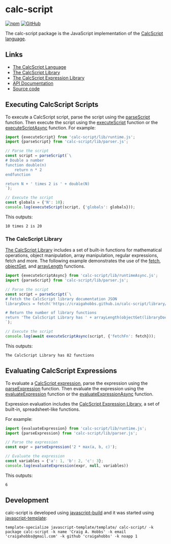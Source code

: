 # calc-script

[![npm](https://img.shields.io/npm/v/calc-script)](https://www.npmjs.com/package/calc-script)
[![GitHub](https://img.shields.io/github/license/craigahobbs/calc-script)](https://github.com/craigahobbs/calc-script/blob/main/LICENSE)

The calc-script package is the JavaScript implementation of the
[CalcScript language](https://craigahobbs.github.io/calc-script/language/).


## Links

- [The CalcScript Language](https://craigahobbs.github.io/calc-script/language/)
- [The CalcScript Library](https://craigahobbs.github.io/calc-script/library/)
- [The CalcScript Expression Library](https://craigahobbs.github.io/calc-script/library/expression.html)
- [API Documentation](https://craigahobbs.github.io/calc-script/)
- [Source code](https://github.com/craigahobbs/calc-script)


## Executing CalcScript Scripts

To execute a CalcScript script, parse the script using the
[parseScript](https://craigahobbs.github.io/calc-script/module-lib_parser.html#.parseScript)
function. Then execute the script using the
[executeScript](https://craigahobbs.github.io/calc-script/module-lib_runtime.html#.executeScript)
function or the
[executeScriptAsync](https://craigahobbs.github.io/calc-script/module-lib_runtimeAsync.html#.executeScriptAsync)
function. For example:

~~~ javascript
import {executeScript} from 'calc-script/lib/runtime.js';
import {parseScript} from 'calc-script/lib/parser.js';

// Parse the script
const script = parseScript(`\
# Double a number
function double(n)
    return n * 2
endfunction

return N + ' times 2 is ' + double(N)
`);

// Execute the script
const globals = {'N': 10};
console.log(executeScript(script, {'globals': globals}));
~~~

This outputs:

~~~
10 times 2 is 20
~~~


### The CalcScript Library

[The CalcScript Library](https://craigahobbs.github.io/calc-script/library/)
includes a set of built-in functions for mathematical operations, object manipulation, array
manipulation, regular expressions,
fetch
and more. The following example demonstrates the use of the
[fetch](https://craigahobbs.github.io/calc-script/library/#var.vName='fetch'),
[objectGet](https://craigahobbs.github.io/calc-script/library/#var.vName='objectGet'), and
[arrayLength](https://craigahobbs.github.io/calc-script/library/#var.vName='arrayLength') functions.

~~~ javascript
import {executeScriptAsync} from 'calc-script/lib/runtimeAsync.js';
import {parseScript} from 'calc-script/lib/parser.js';

// Parse the script
const script = parseScript(`\
# Fetch the CalcScript library documentation JSON
libraryDocs = fetch('https://craigahobbs.github.io/calc-script/library/library.json')

# Return the number of library functions
return 'The CalcScript Library has ' + arrayLength(objectGet(libraryDocs, 'functions')) + ' functions'
`);

// Execute the script
console.log(await executeScriptAsync(script, {'fetchFn': fetch}));
~~~

This outputs:

~~~
The CalcScript Library has 82 functions
~~~


## Evaluating CalcScript Expressions

To evaluate a
[CalcScript expression](https://craigahobbs.github.io/calc-script/language/#expressions),
parse the expression using the
[parseExpression](https://craigahobbs.github.io/calc-script/module-lib_parser.html#.parseExpression)
function. Then evaluate the expression using the
[evaluateExpression](https://craigahobbs.github.io/calc-script/module-lib_runtime.html#.evaluateExpression)
function or the
[evaluateExpressionAsync](https://craigahobbs.github.io/calc-script/module-lib_runtimeAsync.html#.evaluateExpressionAsync)
function.

Expression evaluation includes the
[CalcScript Expression Library](https://craigahobbs.github.io/calc-script/library/expression.html),
a set of built-in, spreadsheet-like functions.

For example:

~~~ javascript
import {evaluateExpression} from 'calc-script/lib/runtime.js';
import {parseExpression} from 'calc-script/lib/parser.js';

// Parse the expression
const expr = parseExpression('2 * max(a, b, c)');

// Evaluate the expression
const variables = {'a': 1, 'b': 2, 'c': 3};
console.log(evaluateExpression(expr, null, variables))
~~~

This outputs:

~~~
6
~~~


## Development

calc-script is developed using [javascript-build](https://github.com/craigahobbs/javascript-build#readme)
and it was started using [javascript-template](https://github.com/craigahobbs/javascript-template#readme):

```
template-specialize javascript-template/template/ calc-script/ -k package calc-script -k name 'Craig A. Hobbs' -k email 'craigahobbs@gmail.com' -k github 'craigahobbs' -k noapp 1
```
